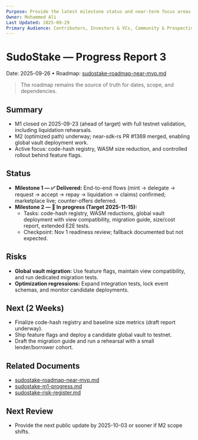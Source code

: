 ```yaml
---
Purpose: Provide the latest milestone status and near-term focus areas.
Owner: Muhammed Ali
Last Updated: 2025-09-29
Primary Audience: Contributors, Investors & VCs, Community & Prospective Users
---
```


# SudoStake — Progress Report 3

Date: 2025-09-26  •  Roadmap: [sudostake-roadmap-near-mvp.md](./sudostake-roadmap-near-mvp.md)

> The roadmap remains the source of truth for dates, scope, and dependencies.

## Summary
- M1 closed on 2025-09-23 (ahead of target) with full testnet validation, including liquidation rehearsals.
- M2 (optimized path) underway; near-sdk-rs PR #1369 merged, enabling global vault deployment work.
- Active focus: code-hash registry, WASM size reduction, and controlled rollout behind feature flags.

## Status
- **Milestone 1 — ✅ Delivered:** End-to-end flows (mint → delegate → request → accept → repay → liquidation → claims) confirmed; marketplace live; counter-offers deferred.
- **Milestone 2 — 🚧 In progress (Target 2025-11-15):**
  - Tasks: code-hash registry, WASM reductions, global vault deployment with view compatibility, migration guide, size/cost report, extended E2E tests.
  - Checkpoint: Nov 1 readiness review; fallback documented but not expected.

## Risks
- **Global vault migration:** Use feature flags, maintain view compatibility, and run dedicated migration tests.
- **Optimization regressions:** Expand integration tests, lock event schemas, and monitor candidate deployments.

## Next (2 Weeks)
- Finalize code-hash registry and baseline size metrics (draft report underway).
- Ship feature flags and deploy a candidate global vault to testnet.
- Draft the migration guide and run a rehearsal with a small lender/borrower cohort.

## Related Documents
- [sudostake-roadmap-near-mvp.md](./sudostake-roadmap-near-mvp.md)
- [sudostake-m1-progress.md](./sudostake-m1-progress.md)
- [sudostake-risk-register.md](./sudostake-risk-register.md)

## Next Review
- Provide the next public update by 2025-10-03 or sooner if M2 scope shifts.
